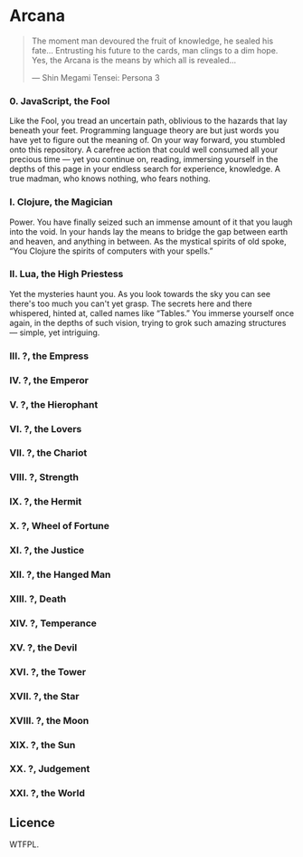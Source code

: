 Arcana
======

> The moment man devoured the fruit of knowledge, he sealed his fate...
> Entrusting his future to the cards, man clings to a dim hope.
> Yes, the Arcana is the means by which all is revealed...
>
> — Shin Megami Tensei: Persona 3


### 0. JavaScript, the Fool

Like the Fool, you tread an uncertain path, oblivious to the hazards
that lay beneath your feet. Programming language theory are but just
words you have yet to figure out the meaning of. On your way forward,
you stumbled onto this repository. A carefree action that could well
consumed all your precious time — yet you continue on, reading,
immersing yourself in the depths of this page in your endless search for
experience, knowledge. A true madman, who knows nothing, who fears
nothing.


### I. Clojure, the Magician

Power. You have finally seized such an immense amount of it that you
laugh into the void. In your hands lay the means to bridge the gap
between earth and heaven, and anything in between. As the mystical
spirits of old spoke, “You Clojure the spirits of computers with your
spells.”


### II. Lua, the High Priestess

Yet the mysteries haunt you. As you look towards the sky you can see
there's too much you can't yet grasp. The secrets here and there
whispered, hinted at, called names like “Tables.” You immerse yourself
once again, in the depths of such vision, trying to grok such amazing
structures — simple, yet intriguing.


### III. ?, the Empress



### IV. ?, the Emperor

### V. ?, the Hierophant

### VI. ?, the Lovers

### VII. ?, the Chariot

### VIII. ?, Strength

### IX. ?, the Hermit

### X. ?, Wheel of Fortune

### XI. ?, the Justice

### XII. ?, the Hanged Man

### XIII. ?, Death

### XIV. ?, Temperance

### XV. ?, the Devil

### XVI. ?, the Tower

### XVII. ?, the Star

### XVIII. ?, the Moon

### XIX. ?, the Sun

### XX. ?, Judgement

### XXI. ?, the World



## Licence

WTFPL.
